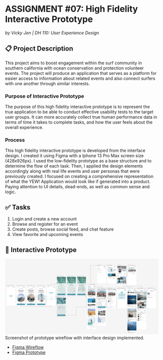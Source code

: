 # ASSIGNMENT #07: High Fidelity Interactive Prototype
_by Vicky Jen | DH 110: User Experience Design_

## 📋 Project Description
This project aims to boost engagement within the surf community in southern california with ocean conservation and protection volunteer events. The project will produce an application that serves as a platform for easier access to information about related events and also connect surfers with one another through similar interests. 

### Purpose of Interactive Prototype
The purpose of this high fidelity interactive prototype is to represent the true application to be able to conduct effective usability tests to the target user groups. It can more accurately collect true human performance data in terms of time it takes to complete tasks, and how the user feels about the overall experience. 

### Process
This high fidelity interactive prototype is developed from the interface design. I created it using Figma with a Iphone 13 Pro Max screen size (428x926px). I used the low-fidelity prototype as a base structure and to determine the flow of each task. Then, I applied the design elements accordingly along with real life events and user personas that were previously created. I focused on creating a comprehensive representation of what the YEW! Application would look like if generated into a product. Paying attention to UI details, dead-ends, as well as common sense and logic. 

## ✅ Tasks
1. Login and create a new account 
2. Browse and register for an event
3. Create posts, browse social feed, and chat feature
4. View favorite and upcoming events 

## 📱 Interactive Prototype 
![Wireflow](./images/Wireflow.png)
Screenshot of prototype wireflow with interface design implemented.

- [Figma Wireflow](https://www.figma.com/file/KB3imwQgNgGI63xchK8ihK/DH-110-Hi-Fi-Prototype---Assignment-07?node-id=79%3A4039&t=1z8BuzZiB4MpyLgh-1)
- [Figma Prototype](https://www.figma.com/file/KB3imwQgNgGI63xchK8ihK/DH-110-Hi-Fi-Prototype---Assignment-07?node-id=1%3A3336&t=1z8BuzZiB4MpyLgh-1)

